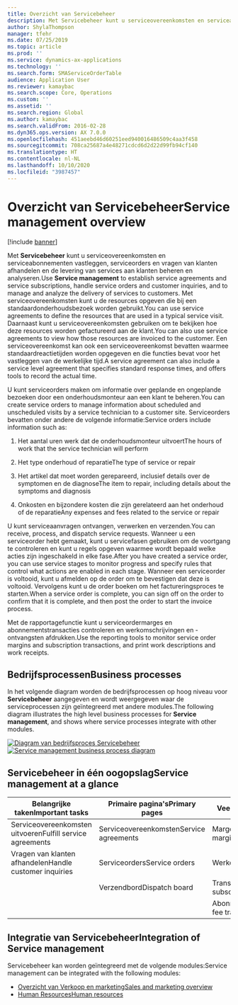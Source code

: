 ```yaml
---
title: Overzicht van Servicebeheer
description: Met Servicebeheer kunt u serviceovereenkomsten en serviceabonnementen vastleggen, serviceorders en vragen van klanten afhandelen en de levering van services aan klanten beheren en analyseren.
author: ShylaThompson
manager: tfehr
ms.date: 07/25/2019
ms.topic: article
ms.prod: ''
ms.service: dynamics-ax-applications
ms.technology: ''
ms.search.form: SMAServiceOrderTable
audience: Application User
ms.reviewer: kamaybac
ms.search.scope: Core, Operations
ms.custom: ''
ms.assetid: ''
ms.search.region: Global
ms.author: kamaybac
ms.search.validFrom: 2016-02-28
ms.dyn365.ops.version: AX 7.0.0
ms.openlocfilehash: 451aeebd46d60251eed940016486509c4aa3f458
ms.sourcegitcommit: 708ca25687a4e48271cdcd6d2d22d99fb94cf140
ms.translationtype: HT
ms.contentlocale: nl-NL
ms.lasthandoff: 10/10/2020
ms.locfileid: "3987457"
---
```

# <a name="service-management-overview"></a><span data-ttu-id="5cfcd-103">Overzicht van Servicebeheer</span><span class="sxs-lookup"><span data-stu-id="5cfcd-103">Service management overview</span></span>

[!include [banner](../includes/banner.md)]


<span data-ttu-id="5cfcd-104">Met **Servicebeheer** kunt u serviceovereenkomsten en serviceabonnementen vastleggen, serviceorders en vragen van klanten afhandelen en de levering van services aan klanten beheren en analyseren.</span><span class="sxs-lookup"><span data-stu-id="5cfcd-104">Use **Service management** to establish service agreements and service subscriptions, handle service orders and customer inquiries, and to manage and analyze the delivery of services to customers.</span></span> <span data-ttu-id="5cfcd-105">Met serviceovereenkomsten kunt u de resources opgeven die bij een standaardonderhoudsbezoek worden gebruikt.</span><span class="sxs-lookup"><span data-stu-id="5cfcd-105">You can use service agreements to define the resources that are used in a typical service visit.</span></span> <span data-ttu-id="5cfcd-106">Daarnaast kunt u serviceovereenkomsten gebruiken om te bekijken hoe deze resources worden gefactureerd aan de klant.</span><span class="sxs-lookup"><span data-stu-id="5cfcd-106">You can also use service agreements to view how those resources are invoiced to the customer.</span></span> <span data-ttu-id="5cfcd-107">Een serviceovereenkomst kan ook een serviceovereenkomst bevatten waarmee standaardreactietijden worden opgegeven en die functies bevat voor het vastleggen van de werkelijke tijd.</span><span class="sxs-lookup"><span data-stu-id="5cfcd-107">A service agreement can also include a service level agreement that specifies standard response times, and offers tools to record the actual time.</span></span>

<span data-ttu-id="5cfcd-108">U kunt serviceorders maken om informatie over geplande en ongeplande bezoeken door een onderhoudsmonteur aan een klant te beheren.</span><span class="sxs-lookup"><span data-stu-id="5cfcd-108">You can create service orders to manage information about scheduled and unscheduled visits by a service technician to a customer site.</span></span> <span data-ttu-id="5cfcd-109">Serviceorders bevatten onder andere de volgende informatie:</span><span class="sxs-lookup"><span data-stu-id="5cfcd-109">Service orders include information such as:</span></span>

1.  <span data-ttu-id="5cfcd-110">Het aantal uren werk dat de onderhoudsmonteur uitvoert</span><span class="sxs-lookup"><span data-stu-id="5cfcd-110">The hours of work that the service technician will perform</span></span>

2.  <span data-ttu-id="5cfcd-111">Het type onderhoud of reparatie</span><span class="sxs-lookup"><span data-stu-id="5cfcd-111">The type of service or repair</span></span>

3.  <span data-ttu-id="5cfcd-112">Het artikel dat moet worden gerepareerd, inclusief details over de symptomen en de diagnose</span><span class="sxs-lookup"><span data-stu-id="5cfcd-112">The item to repair, including details about the symptoms and diagnosis</span></span>

4.  <span data-ttu-id="5cfcd-113">Onkosten en bijzondere kosten die zijn gerelateerd aan het onderhoud of de reparatie</span><span class="sxs-lookup"><span data-stu-id="5cfcd-113">Any expenses and fees related to the service or repair</span></span>

<span data-ttu-id="5cfcd-114">U kunt serviceaanvragen ontvangen, verwerken en verzenden.</span><span class="sxs-lookup"><span data-stu-id="5cfcd-114">You can receive, process, and dispatch service requests.</span></span> <span data-ttu-id="5cfcd-115">Wanneer u een serviceorder hebt gemaakt, kunt u servicefasen gebruiken om de voortgang te controleren en kunt u regels opgeven waarmee wordt bepaald welke acties zijn ingeschakeld in elke fase.</span><span class="sxs-lookup"><span data-stu-id="5cfcd-115">After you have created a service order, you can use service stages to monitor progress and specify rules that control what actions are enabled in each stage.</span></span> <span data-ttu-id="5cfcd-116">Wanneer een serviceorder is voltooid, kunt u afmelden op de order om te bevestigen dat deze is voltooid. Vervolgens kunt u de order boeken om het factureringsproces te starten.</span><span class="sxs-lookup"><span data-stu-id="5cfcd-116">When a service order is complete, you can sign off on the order to confirm that it is complete, and then post the order to start the invoice process.</span></span>

<span data-ttu-id="5cfcd-117">Met de rapportagefunctie kunt u serviceordermarges en abonnementstransacties controleren en werkomschrijvingen en -ontvangsten afdrukken.</span><span class="sxs-lookup"><span data-stu-id="5cfcd-117">Use the reporting tools to monitor service order margins and subscription transactions, and print work descriptions and work receipts.</span></span>

## <a name="business-processes"></a><span data-ttu-id="5cfcd-118">Bedrijfsprocessen</span><span class="sxs-lookup"><span data-stu-id="5cfcd-118">Business processes</span></span>

<span data-ttu-id="5cfcd-119">In het volgende diagram worden de bedrijfsprocessen op hoog niveau voor **Servicebeheer** aangegeven en wordt weergegeven waar de serviceprocessen zijn geïntegreerd met andere modules.</span><span class="sxs-lookup"><span data-stu-id="5cfcd-119">The following diagram illustrates the high level business processes for **Service management**, and shows where service processes integrate with other modules.</span></span>

<span data-ttu-id="5cfcd-120">[![Diagram van bedrijfsproces Servicebeheer](./media/sm_home_page.gif)](./media/sm_home_page.gif)</span><span class="sxs-lookup"><span data-stu-id="5cfcd-120">[![Service management business process diagram](./media/sm_home_page.gif)](./media/sm_home_page.gif)</span></span>

## <a name="service-management-at-a-glance"></a><span data-ttu-id="5cfcd-121">Servicebeheer in één oogopslag</span><span class="sxs-lookup"><span data-stu-id="5cfcd-121">Service management at a glance</span></span>

|<span data-ttu-id="5cfcd-122">Belangrijke taken</span><span class="sxs-lookup"><span data-stu-id="5cfcd-122">Important tasks</span></span>           | <span data-ttu-id="5cfcd-123">Primaire pagina's</span><span class="sxs-lookup"><span data-stu-id="5cfcd-123">Primary pages</span></span>                         |<span data-ttu-id="5cfcd-124">Veelgebruikte rapporten</span><span class="sxs-lookup"><span data-stu-id="5cfcd-124">Popular reports</span></span>              |
|--------------------------|---------------------------------------|-----------------------------|
|<span data-ttu-id="5cfcd-125">Serviceovereenkomsten uitvoeren</span><span class="sxs-lookup"><span data-stu-id="5cfcd-125">Fulfill service agreements</span></span>|<span data-ttu-id="5cfcd-126">Serviceovereenkomsten</span><span class="sxs-lookup"><span data-stu-id="5cfcd-126">Service agreements</span></span>                     |<span data-ttu-id="5cfcd-127">Marge van serviceorder</span><span class="sxs-lookup"><span data-stu-id="5cfcd-127">Service order margin</span></span>         |
|<span data-ttu-id="5cfcd-128">Vragen van klanten afhandelen</span><span class="sxs-lookup"><span data-stu-id="5cfcd-128">Handle customer inquiries</span></span> |<span data-ttu-id="5cfcd-129">Serviceorders</span><span class="sxs-lookup"><span data-stu-id="5cfcd-129">Service orders</span></span>                         |<span data-ttu-id="5cfcd-130">Werkomschrijving</span><span class="sxs-lookup"><span data-stu-id="5cfcd-130">Work description</span></span>             |
|                          |<span data-ttu-id="5cfcd-131">Verzendbord</span><span class="sxs-lookup"><span data-stu-id="5cfcd-131">Dispatch board</span></span>                         |<span data-ttu-id="5cfcd-132">Transactie - abonnement</span><span class="sxs-lookup"><span data-stu-id="5cfcd-132">Transaction - subscription</span></span>   |
|                          |                                       |<span data-ttu-id="5cfcd-133">Abonnementskostentransacties</span><span class="sxs-lookup"><span data-stu-id="5cfcd-133">Subscription fee transactions</span></span>|


## <a name="integration-of-service-management"></a><span data-ttu-id="5cfcd-134">Integratie van Servicebeheer</span><span class="sxs-lookup"><span data-stu-id="5cfcd-134">Integration of Service management</span></span>

<span data-ttu-id="5cfcd-135">Servicebeheer kan worden geïntegreerd met de volgende modules:</span><span class="sxs-lookup"><span data-stu-id="5cfcd-135">Service management can be integrated with the following modules:</span></span>

  - [<span data-ttu-id="5cfcd-136">Overzicht van Verkoop en marketing</span><span class="sxs-lookup"><span data-stu-id="5cfcd-136">Sales and marketing overview</span></span>](../sales-marketing/overview-sales-marketing.md)
  - [<span data-ttu-id="5cfcd-137">Human Resources</span><span class="sxs-lookup"><span data-stu-id="5cfcd-137">Human resources</span></span>](https://docs.microsoft.com/dynamics365/unified-operations/talent/index)

  

